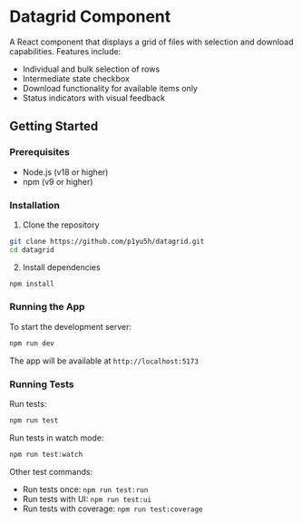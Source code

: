 # Datagrid Component

A React component that displays a grid of files with selection and download capabilities. Features include:
- Individual and bulk selection of rows
- Intermediate state checkbox
- Download functionality for available items only
- Status indicators with visual feedback

## Getting Started

### Prerequisites
- Node.js (v18 or higher)
- npm (v9 or higher)

### Installation
1. Clone the repository
```bash
git clone https://github.com/p1yu5h/datagrid.git
cd datagrid
```

2. Install dependencies
```bash
npm install
```

### Running the App
To start the development server:
```bash
npm run dev
```
The app will be available at `http://localhost:5173`

### Running Tests
Run tests:
```bash
npm run test
```

Run tests in watch mode:
```bash
npm run test:watch
```

Other test commands:
- Run tests once: `npm run test:run`
- Run tests with UI: `npm run test:ui`
- Run tests with coverage: `npm run test:coverage`


